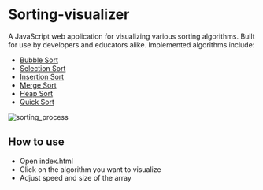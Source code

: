 # Sorting-visualizer
A JavaScript web application for visualizing various sorting algorithms. 
Built for use by developers and educators alike. Implemented algorithms include:

- [Bubble Sort](https://en.wikipedia.org/wiki/Bubble_sort)
- [Selection Sort](https://en.wikipedia.org/wiki/Selection_sort)
- [Insertion Sort](https://en.wikipedia.org/wiki/Insertion_sort)
- [Merge Sort](https://en.wikipedia.org/wiki/Merge_sort)
- [Heap Sort](https://en.wikipedia.org/wiki/Heapsort)
- [Quick Sort](https://en.wikipedia.org/wiki/Quicksort)

![sorting_process](https://user-images.githubusercontent.com/55011564/125393471-a1f23680-e3c5-11eb-887e-0e908b0656b1.png)

## How to use

- Open index.html
- Click on the algorithm you want to visualize
- Adjust speed and size of the array
